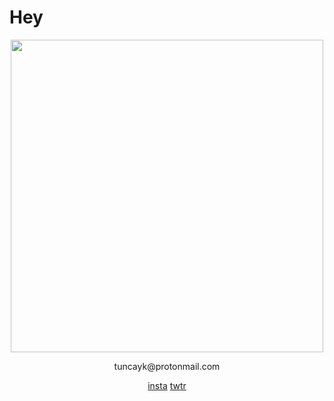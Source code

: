 # Hey
<p align="center">
  <img src="https://user-images.githubusercontent.com/75607066/205938297-5ea3c538-81af-41f3-baca-5943a2526496.png" width="500">
</p>

<p align="center">
  tuncayk@protonmail.com
</p>

<p align="center">
  <a href="https://www.instagram.com/tunc.ayy" target="_blank">insta</a>
  <a href="https://twitter.com/tuncaykptn" target="_blank" >twtr</a>
</p>


<!--
**tuncaykaptan/tuncaykaptan** is a ✨ _special_ ✨ repository because its `README.md` (this file) appears on your GitHub profile.

Here are some ideas to get you started:

- 🔭 I’m currently working on ...
- 🌱 I’m currently learning ...
- 👯 I’m looking to collaborate on ...
- 🤔 I’m looking for help with ...
- 💬 Ask me about ...
- 📫 How to reach me: ...
- 😄 Pronouns: ...
- ⚡ Fun fact: ...
-->
